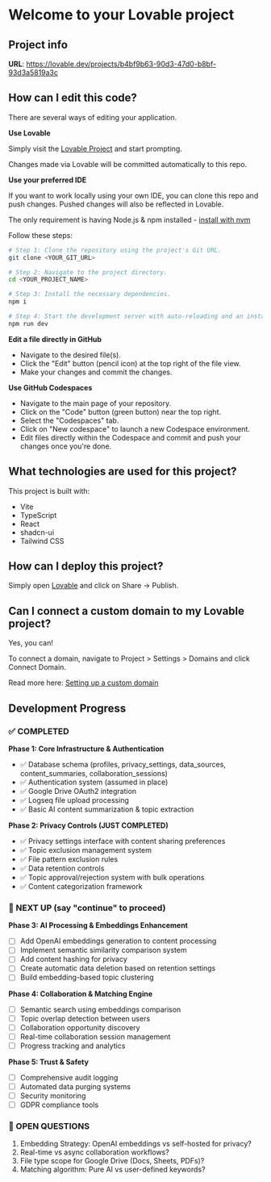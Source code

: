 # Welcome to your Lovable project

## Project info

**URL**: https://lovable.dev/projects/b4bf9b63-90d3-47d0-b8bf-93d3a5819a3c

## How can I edit this code?

There are several ways of editing your application.

**Use Lovable**

Simply visit the [Lovable Project](https://lovable.dev/projects/b4bf9b63-90d3-47d0-b8bf-93d3a5819a3c) and start prompting.

Changes made via Lovable will be committed automatically to this repo.

**Use your preferred IDE**

If you want to work locally using your own IDE, you can clone this repo and push changes. Pushed changes will also be reflected in Lovable.

The only requirement is having Node.js & npm installed - [install with nvm](https://github.com/nvm-sh/nvm#installing-and-updating)

Follow these steps:

```sh
# Step 1: Clone the repository using the project's Git URL.
git clone <YOUR_GIT_URL>

# Step 2: Navigate to the project directory.
cd <YOUR_PROJECT_NAME>

# Step 3: Install the necessary dependencies.
npm i

# Step 4: Start the development server with auto-reloading and an instant preview.
npm run dev
```

**Edit a file directly in GitHub**

- Navigate to the desired file(s).
- Click the "Edit" button (pencil icon) at the top right of the file view.
- Make your changes and commit the changes.

**Use GitHub Codespaces**

- Navigate to the main page of your repository.
- Click on the "Code" button (green button) near the top right.
- Select the "Codespaces" tab.
- Click on "New codespace" to launch a new Codespace environment.
- Edit files directly within the Codespace and commit and push your changes once you're done.

## What technologies are used for this project?

This project is built with:

- Vite
- TypeScript
- React
- shadcn-ui
- Tailwind CSS

## How can I deploy this project?

Simply open [Lovable](https://lovable.dev/projects/b4bf9b63-90d3-47d0-b8bf-93d3a5819a3c) and click on Share -> Publish.

## Can I connect a custom domain to my Lovable project?

Yes, you can!

To connect a domain, navigate to Project > Settings > Domains and click Connect Domain.

Read more here: [Setting up a custom domain](https://docs.lovable.dev/tips-tricks/custom-domain#step-by-step-guide)


## Development Progress

### ✅ COMPLETED
**Phase 1: Core Infrastructure & Authentication**
- ✅ Database schema (profiles, privacy_settings, data_sources, content_summaries, collaboration_sessions)
- ✅ Authentication system (assumed in place)
- ✅ Google Drive OAuth2 integration  
- ✅ Logseq file upload processing
- ✅ Basic AI content summarization & topic extraction

**Phase 2: Privacy Controls (JUST COMPLETED)**
- ✅ Privacy settings interface with content sharing preferences
- ✅ Topic exclusion management system
- ✅ File pattern exclusion rules
- ✅ Data retention controls
- ✅ Topic approval/rejection system with bulk operations
- ✅ Content categorization framework

### 🚧 NEXT UP (say "continue" to proceed)
**Phase 3: AI Processing & Embeddings Enhancement**
- [ ] Add OpenAI embeddings generation to content processing
- [ ] Implement semantic similarity comparison system
- [ ] Add content hashing for privacy
- [ ] Create automatic data deletion based on retention settings
- [ ] Build embedding-based topic clustering

**Phase 4: Collaboration & Matching Engine**
- [ ] Semantic search using embeddings comparison
- [ ] Topic overlap detection between users
- [ ] Collaboration opportunity discovery
- [ ] Real-time collaboration session management
- [ ] Progress tracking and analytics

**Phase 5: Trust & Safety**
- [ ] Comprehensive audit logging
- [ ] Automated data purging systems
- [ ] Security monitoring
- [ ] GDPR compliance tools

### 💭 OPEN QUESTIONS
1. Embedding Strategy: OpenAI embeddings vs self-hosted for privacy?
2. Real-time vs async collaboration workflows?
3. File type scope for Google Drive (Docs, Sheets, PDFs)?
4. Matching algorithm: Pure AI vs user-defined keywords?


